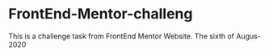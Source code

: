 # FrontEnd-Mentor-challeng
This is a challenge task from FrontEnd Mentor Website. The sixth of Augus-2020 
